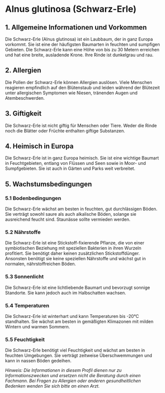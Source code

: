 # Alnus glutinosa (Schwarz-Erle)

## 1. Allgemeine Informationen und Vorkommen
Die Schwarz-Erle (Alnus glutinosa) ist ein Laubbaum, der in ganz Europa vorkommt. Sie ist eine der häufigsten Baumarten in feuchten und sumpfigen Gebieten. Die Schwarz-Erle kann eine Höhe von bis zu 30 Metern erreichen und hat eine breite, ausladende Krone. Ihre Rinde ist dunkelgrau und rau.

## 2. Allergien
Die Pollen der Schwarz-Erle können Allergien auslösen. Viele Menschen reagieren empfindlich auf den Blütenstaub und leiden während der Blütezeit unter allergischen Symptomen wie Niesen, tränenden Augen und Atembeschwerden.

## 3. Giftigkeit
Die Schwarz-Erle ist nicht giftig für Menschen oder Tiere. Weder die Rinde noch die Blätter oder Früchte enthalten giftige Substanzen.

## 4. Heimisch in Europa
Die Schwarz-Erle ist in ganz Europa heimisch. Sie ist eine wichtige Baumart in Feuchtgebieten, entlang von Flüssen und Seen sowie in Moor- und Sumpfgebieten. Sie ist auch in Gärten und Parks weit verbreitet.

## 5. Wachstumsbedingungen
### 5.1 Bodenbedingungen
Die Schwarz-Erle wächst am besten in feuchten, gut durchlässigen Böden. Sie verträgt sowohl saure als auch alkalische Böden, solange sie ausreichend feucht sind. Staunässe sollte vermieden werden.

### 5.2 Nährstoffe
Die Schwarz-Erle ist eine Stickstoff-fixierende Pflanze, die von einer symbiotischen Beziehung mit speziellen Bakterien in ihren Wurzeln profitiert. Sie benötigt daher keinen zusätzlichen Stickstoffdünger. Ansonsten benötigt sie keine speziellen Nährstoffe und wächst gut in normalen, nährstoffreichen Böden.

### 5.3 Sonnenlicht
Die Schwarz-Erle ist eine lichtliebende Baumart und bevorzugt sonnige Standorte. Sie kann jedoch auch im Halbschatten wachsen.

### 5.4 Temperaturen
Die Schwarz-Erle ist winterhart und kann Temperaturen bis -20°C standhalten. Sie wächst am besten in gemäßigten Klimazonen mit milden Wintern und warmen Sommern.

### 5.5 Feuchtigkeit
Die Schwarz-Erle benötigt viel Feuchtigkeit und wächst am besten in feuchten Umgebungen. Sie verträgt zeitweise Überschwemmungen und kann in nassen Böden gedeihen.

*Hinweis: Die Informationen in diesem Profil dienen nur zu Informationszwecken und ersetzen nicht die Beratung durch einen Fachmann. Bei Fragen zu Allergien oder anderen gesundheitlichen Bedenken wenden Sie sich bitte an einen Arzt.*
